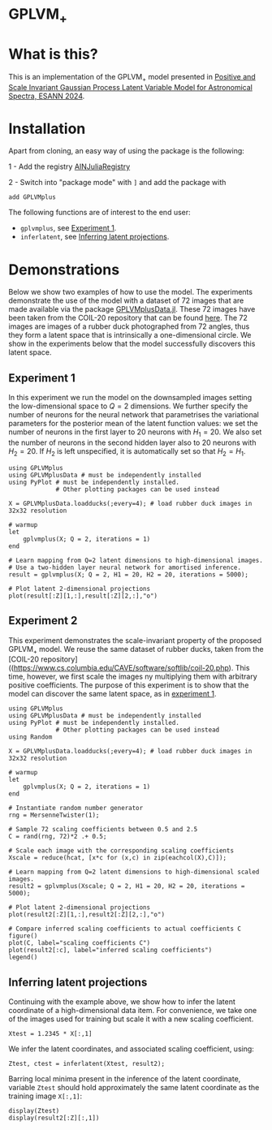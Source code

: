 # $\mbox{GPLVM}_+$

# What is this?
This is an implementation of the $\mbox{GPLVM}_+$ model presented in [Positive and Scale Invariant Gaussian Process Latent Variable Model for Astronomical Spectra, ESANN 2024](https://github.com/ngiann/GPLVMplus.jl/blob/main/ESANN2024.pdf).

# Installation

Apart from cloning, an easy way of using the package is the following:

1 - Add the registry [AINJuliaRegistry](https://github.com/HITS-AIN/AINJuliaRegistry)

2 - Switch into "package mode" with `]` and add the package with
```
add GPLVMplus
```

The following functions are of interest to the end user:
- `gplvmplus`, see [Experiment 1](#experiment-1).
- `inferlatent`, see [Inferring latent projections](#inferring-latent-projections).
  
# Demonstrations

Below we show two examples of how to use the model. The experiments demonstrate the use of the model with a dataset of 72 images that are made available via the package [GPLVMplusData.jl](https://github.com/HITS-AIN/GPLVMplusData.jl). These 72 images have been taken from the COIL-20 repository that can be found [here](https://www.cs.columbia.edu/CAVE/software/softlib/coil-20.php). The 72 images are images of a rubber duck photographed from 72 angles, thus they form a latent space that is intrinsically a one-dimensional circle. We show in the experiments below that the model successfully discovers this latent space. 

## Experiment 1

In this experiment we run the model on the downsampled images setting the low-dimensional space to $Q=2$ dimensions.
We further specify the number of neurons for the neural network that parametrises the variational parameters for the posterior mean of the latent function values: we set the number of neurons in the first layer to 20 neurons with $H_1 = 20$. We also set the number of neurons in the second hidden layer also to 20 neurons with $H_2 = 20$. If $H_2$ is left unspecified, it is automatically set so that $H_2 = H_1$.

```
using GPLVMplus
using GPLVMplusData # must be independently installed
using PyPlot # must be independently installed.
             # Other plotting packages can be used instead

X = GPLVMplusData.loadducks(;every=4); # load rubber duck images in 32x32 resolution

# warmup
let
    gplvmplus(X; Q = 2, iterations = 1)
end

# Learn mapping from Q=2 latent dimensions to high-dimensional images.
# Use a two-hidden layer neural network for amortised inference. 
result = gplvmplus(X; Q = 2, H1 = 20, H2 = 20, iterations = 5000);

# Plot latent 2-dimensional projections
plot(result[:Z][1,:],result[:Z][2,:],"o")
```

## Experiment 2

This experiment demonstrates the scale-invariant property of the proposed $\mbox{GPLVM}_{+}$ model.
We reuse the same dataset of rubber ducks, taken from the [COIL-20 repository]((https://www.cs.columbia.edu/CAVE/software/softlib/coil-20.php).
This time, however, we first scale the images ny multiplying them with arbitrary positive coefficients.
The purpose of this experiment is to show that the model can discover the same latent space, as in [experiment 1](#experiment-1).

```
using GPLVMplus
using GPLVMplusData # must be independently installed
using PyPlot # must be independently installed.
             # Other plotting packages can be used instead
using Random

X = GPLVMplusData.loadducks(;every=4); # load rubber duck images in 32x32 resolution

# warmup
let
    gplvmplus(X; Q = 2, iterations = 1)
end

# Instantiate random number generator
rng = MersenneTwister(1);

# Sample 72 scaling coefficients between 0.5 and 2.5
C = rand(rng, 72)*2 .+ 0.5;

# Scale each image with the corresponding scaling coefficients
Xscale = reduce(hcat, [x*c for (x,c) in zip(eachcol(X),C)]);

# Learn mapping from Q=2 latent dimensions to high-dimensional scaled images.
result2 = gplvmplus(Xscale; Q = 2, H1 = 20, H2 = 20, iterations = 5000);

# Plot latent 2-dimensional projections
plot(result2[:Z][1,:],result2[:Z][2,:],"o")

# Compare inferred scaling coefficients to actual coefficients C
figure()
plot(C, label="scaling coefficients C")
plot(result2[:c], label="inferred scaling coefficients")
legend()
```

## Inferring latent projections

Continuing with the example above, we show how to infer the latent coordinate of a high-dimensional data item.
For convenience, we take one of the images used for training but scale it with a new scaling coefficient.

```
Xtest = 1.2345 * X[:,1]
```
We infer the latent coordinates, and associated scaling coefficient, using:
```
Ztest, ctest = inferlatent(Xtest, result2);
```
Barring local minima  present in the inference of the latent coordinate, variable `Ztest` should hold approximately the same latent coordinate as the training image `X[:,1]`:
```
display(Ztest)
display(result2[:Z][:,1])
```
